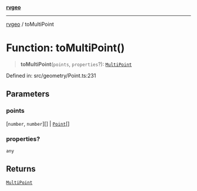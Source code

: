 [**rvgeo**](../README.md)

***

[rvgeo](../globals.md) / toMultiPoint

# Function: toMultiPoint()

> **toMultiPoint**(`points`, `properties`?): [`MultiPoint`](../classes/MultiPoint.md)

Defined in: src/geometry/Point.ts:231

## Parameters

### points

\[`number`, `number`\][] | [`Point`](../classes/Point.md)[]

### properties?

`any`

## Returns

[`MultiPoint`](../classes/MultiPoint.md)
